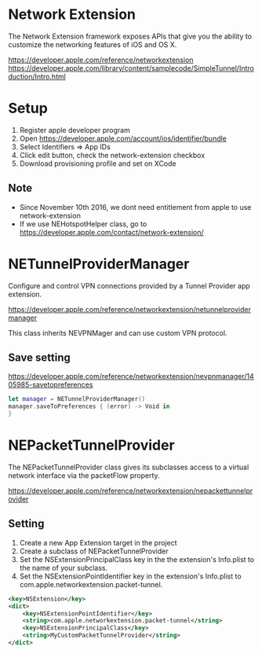 # Network Extension

The Network Extension framework exposes APIs that give you the ability to customize the networking features of iOS and OS X.

https://developer.apple.com/reference/networkextension
https://developer.apple.com/library/content/samplecode/SimpleTunnel/Introduction/Intro.html

# Setup

1. Register apple developer program
2. Open https://developer.apple.com/account/ios/identifier/bundle
3. Select Identifiers => App IDs
4. Click edit button, check the network-extension checkbox
5. Download provisioning profile and set on XCode

## Note

* Since November 10th 2016, we dont need entitlement from apple to use network-extension
* If we use NEHotspotHelper class, go to https://developer.apple.com/contact/network-extension/

# NETunnelProviderManager

Configure and control VPN connections provided by a Tunnel Provider app extension.

https://developer.apple.com/reference/networkextension/netunnelprovidermanager

This class inherits NEVPNMager and can use custom VPN protocol.

## Save setting

https://developer.apple.com/reference/networkextension/nevpnmanager/1405985-savetopreferences

```swift
let manager = NETunnelProviderManager()
manager.saveToPreferences { (error) -> Void in
}
```

# NEPacketTunnelProvider

The NEPacketTunnelProvider class gives its subclasses access to a virtual network interface via the packetFlow property.

https://developer.apple.com/reference/networkextension/nepackettunnelprovider

## Setting

1. Create a new App Extension target in the project
2. Create a subclass of NEPacketTunnelProvider
3. Set the NSExtensionPrincipalClass key in the the extension's Info.plist to the name of your subclass.
4. Set the NSExtensionPointIdentifier key in the extension's Info.plist to com.apple.networkextension.packet-tunnel.

```xml
<key>NSExtension</key>
<dict>
    <key>NSExtensionPointIdentifier</key>
    <string>com.apple.networkextension.packet-tunnel</string>
    <key>NSExtensionPrincipalClass</key>
    <string>MyCustomPacketTunnelProvider</string>
</dict>
```
